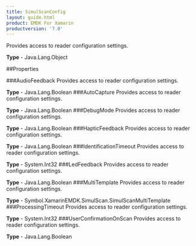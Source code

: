 ```yaml
---
title: SimulScanConfig
layout: guide.html
product: EMDK For Xamarin 
productversion: '7.0' 
---
```

Provides access to reader configuration settings.

**Type** - Java.Lang.Object

##Properties

###AudioFeedback
Provides access to reader configuration settings.

**Type** - Java.Lang.Boolean
###AutoCapture
Provides access to reader configuration settings.

**Type** - Java.Lang.Boolean
###DebugMode
Provides access to reader configuration settings.

**Type** - Java.Lang.Boolean
###HapticFeedback
Provides access to reader configuration settings.

**Type** - Java.Lang.Boolean
###IdentificationTimeout
Provides access to reader configuration settings.

**Type** - System.Int32
###LedFeedback
Provides access to reader configuration settings.

**Type** - Java.Lang.Boolean
###MultiTemplate
Provides access to reader configuration settings.

**Type** - Symbol.XamarinEMDK.SimulScan.SimulScanMultiTemplate
###ProcessingTimeout
Provides access to reader configuration settings.

**Type** - System.Int32
###UserConfirmationOnScan
Provides access to reader configuration settings.

**Type** - Java.Lang.Boolean
